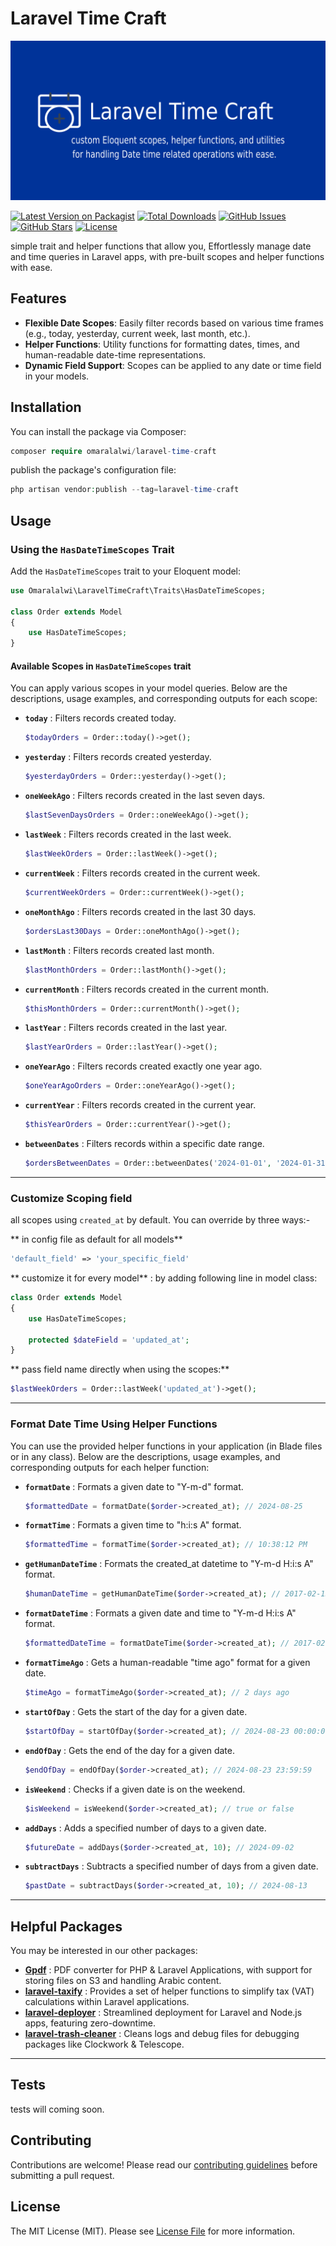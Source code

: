 # Laravel Time Craft

<p align="center">
  <a href="https://github.com/omaralalwi/laravel-time-craft" target="_blank">
    <img src="https://raw.githubusercontent.com/omaralalwi/laravel-time-craft/master/public/images/laravel-time-craft.jpg" alt="Laravel Time Craft">
  </a>
</p>

[![Latest Version on Packagist](https://img.shields.io/packagist/v/omaralalwi/laravel-time-craft.svg?style=flat-square)](https://packagist.org/packages/omaralalwi/laravel-time-craft)
[![Total Downloads](https://img.shields.io/packagist/dt/omaralalwi/laravel-time-craft.svg?style=flat-square)](https://packagist.org/packages/omaralalwi/laravel-time-craft)
[![GitHub Issues](https://img.shields.io/github/issues/omaralalwi/laravel-time-craft.svg)](https://github.com/omaralalwi/laravel-time-craft/issues)
[![GitHub Stars](https://img.shields.io/github/stars/omaralalwi/laravel-time-craft.svg)](https://github.com/omaralalwi/laravel-time-craft/stargazers)
[![License](https://img.shields.io/github/license/omaralalwi/laravel-time-craft.svg)](https://github.com/omaralalwi/laravel-time-craft/blob/main/LICENSE)

simple trait and helper functions that allow you, Effortlessly manage date and time queries in Laravel apps, with pre-built scopes and helper functions with ease.

## Features

- **Flexible Date Scopes**: Easily filter records based on various time frames (e.g., today, yesterday, current week, last month, etc.).
- **Helper Functions**: Utility functions for formatting dates, times, and human-readable date-time representations.
- **Dynamic Field Support**: Scopes can be applied to any date or time field in your models.

## Installation

You can install the package via Composer:

```php
composer require omaralalwi/laravel-time-craft
```

publish the package's configuration file:

```php
php artisan vendor:publish --tag=laravel-time-craft
```

## Usage

### Using the `HasDateTimeScopes` Trait

Add the `HasDateTimeScopes` trait to your Eloquent model:

```php
use Omaralalwi\LaravelTimeCraft\Traits\HasDateTimeScopes;

class Order extends Model
{
    use HasDateTimeScopes;
}
```

#### Available Scopes in `HasDateTimeScopes` trait

You can apply various scopes in your model queries. Below are the descriptions, usage examples, and corresponding outputs for each scope:


- **`today`** : Filters records created today.

  ```php
  $todayOrders = Order::today()->get();
  ```

- **`yesterday`** : Filters records created yesterday.

  ```php
  $yesterdayOrders = Order::yesterday()->get();
  ```

- **`oneWeekAgo`** : Filters records created in the last seven days.

  ```php
  $lastSevenDaysOrders = Order::oneWeekAgo()->get();
  ```

- **`lastWeek`** : Filters records created in the last week.

  ```php
  $lastWeekOrders = Order::lastWeek()->get();
  ```

- **`currentWeek`** : Filters records created in the current week.

  ```php
  $currentWeekOrders = Order::currentWeek()->get();
  ```

- **`oneMonthAgo`** : Filters records created in the last 30 days.

  ```php
  $ordersLast30Days = Order::oneMonthAgo()->get();
  ```

- **`lastMonth`** : Filters records created last month.

  ```php
  $lastMonthOrders = Order::lastMonth()->get();
  ```

- **`currentMonth`** : Filters records created in the current month.

  ```php
  $thisMonthOrders = Order::currentMonth()->get();
  ```

- **`lastYear`** : Filters records created in the last year.

  ```php
  $lastYearOrders = Order::lastYear()->get();
  ```

- **`oneYearAgo`** : Filters records created exactly one year ago.

  ```php
  $oneYearAgoOrders = Order::oneYearAgo()->get();
  ```

- **`currentYear`** : Filters records created in the current year.

  ```php
  $thisYearOrders = Order::currentYear()->get();
  ```

- **`betweenDates`** : Filters records within a specific date range.

  ```php
  $ordersBetweenDates = Order::betweenDates('2024-01-01', '2024-01-31')->get();
  ```

---

###  Customize Scoping field

all scopes using `created_at` by default.
You can override by three ways:-

** in config file as default for all models**
```php
'default_field' => 'your_specific_field'
```

** customize it for every model** : by adding following line in model class:

```php
class Order extends Model
{
    use HasDateTimeScopes;

    protected $dateField = 'updated_at';
}
```

** pass field name directly when using the scopes:**
```php
$lastWeekOrders = Order::lastWeek('updated_at')->get();
```

---

### Format Date Time Using Helper Functions

You can use the provided helper functions in your application (in Blade files or in any class). Below are the descriptions, usage examples, and corresponding outputs for each helper function:

- **`formatDate`** : Formats a given date to "Y-m-d" format.
  ```php
  $formattedDate = formatDate($order->created_at); // 2024-08-25
  ```

- **`formatTime`** : Formats a given time to "h:i:s A" format.
  ```php
  $formattedTime = formatTime($order->created_at); // 10:38:12 PM
  ```

- **`getHumanDateTime`** : Formats the created_at datetime to "Y-m-d H:i:s A" format.
  ```php
  $humanDateTime = getHumanDateTime($order->created_at); // 2017-02-15 10:38:12 PM
  ```

- **`formatDateTime`** : Formats a given date and time to "Y-m-d H:i:s A" format.
  ```php
  $formattedDateTime = formatDateTime($order->created_at); // 2017-02-15 10:38:12 PM
  ```

- **`formatTimeAgo`** : Gets a human-readable "time ago" format for a given date.
  ```php
  $timeAgo = formatTimeAgo($order->created_at); // 2 days ago
  ```

- **`startOfDay`** : Gets the start of the day for a given date.
  ```php
  $startOfDay = startOfDay($order->created_at); // 2024-08-23 00:00:00
  ```

- **`endOfDay`** : Gets the end of the day for a given date.
  ```php
  $endOfDay = endOfDay($order->created_at); // 2024-08-23 23:59:59
  ```

- **`isWeekend`** : Checks if a given date is on the weekend.
  ```php
  $isWeekend = isWeekend($order->created_at); // true or false
  ```

- **`addDays`** : Adds a specified number of days to a given date.
  ```php
  $futureDate = addDays($order->created_at, 10); // 2024-09-02
  ```

- **`subtractDays`** : Subtracts a specified number of days from a given date.
  ```php
  $pastDate = subtractDays($order->created_at, 10); // 2024-08-13
  ```

---

## Helpful Packages

You may be interested in our other packages:

- **[Gpdf](https://github.com/omaralalwi/Gpdf)** : PDF converter for PHP & Laravel Applications, with support for storing files on S3 and handling Arabic content.
- **[laravel-taxify](https://github.com/omaralalwi/laravel-taxify)** : Provides a set of helper functions to simplify tax (VAT) calculations within Laravel applications.
- **[laravel-deployer](https://github.com/omaralalwi/laravel-deployer)** : Streamlined deployment for Laravel and Node.js apps, featuring zero-downtime.
- **[laravel-trash-cleaner](https://github.com/omaralalwi/laravel-trash-cleaner)** : Cleans logs and debug files for debugging packages like Clockwork & Telescope.

---

## Tests

tests will coming soon.


## Contributing

Contributions are welcome! Please read our [contributing guidelines](CONTRIBUTING.md) before submitting a pull request.


## License

The MIT License (MIT). Please see [License File](LICENSE) for more information.
